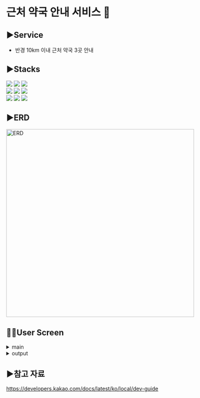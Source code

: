 <h1>근처 약국 안내 서비스 💊</h1>


▶️Service
-------------
- 반경 10km 이내 근처 약국 3곳 안내

▶️Stacks
-------------
<div> 
  <img src="https://img.shields.io/badge/java-007396?style=for-the-badge&logo=java&logoColor=white"> 
  <img src="https://img.shields.io/badge/mysql-4479A1?style=for-the-badge&logo=mysql&logoColor=white"> 
  <img src="https://img.shields.io/badge/apache tomcat-F8DC75?style=for-the-badge&logo=apachetomcat&logoColor=white">
  <br>

  <img src="https://img.shields.io/badge/springboot-6DB33F?style=for-the-badge&logo=springboot&logoColor=white">
  <img src="https://img.shields.io/badge/gradle-02303A?style=for-the-badge&logo=gradle&logoColor=white">
  <img src="https://img.shields.io/badge/redis-DC382D?style=for-the-badge&logo=redis&logoColor=white">
  <br>
  
  <img src="https://img.shields.io/badge/github-181717?style=for-the-badge&logo=github&logoColor=white">
  <img src="https://img.shields.io/badge/git-F05032?style=for-the-badge&logo=git&logoColor=white">
  <img src="https://img.shields.io/badge/gitkraken-179287?style=for-the-badge&logo=gitkraken&logoColor=white">
  <br>
</div>


▶️ERD
-------------
<img width="500" alt="ERD" src="https://file.notion.so/f/s/a85cf685-1fc5-49c6-b1d6-3f470b66529e/erd.png?id=15e279d9-f7f8-4e00-978c-5a00b79a53f8&table=block&spaceId=0e29992a-3896-481e-ba25-d94e30a8b9c8&expirationTimestamp=1690286400000&signature=sJJfKPsAUnkLPfUkY_rg1ah1Bvt3UiR8GhWhDlTqYX8&downloadName=erd.png">


🧑‍💻User Screen
-------------
<div>
  <details>
    <summary>main</summary>
    <img width="407" alt="main" src="https://file.notion.so/f/s/76df2e09-a265-4a43-9d76-024a909632dc/main.png?id=361fc1ef-391e-4761-a240-baa91d73cd69&table=block&spaceId=0e29992a-3896-481e-ba25-d94e30a8b9c8&expirationTimestamp=1690286400000&signature=OmNuD2LPYP0MB5EZLMIcotSL15nlC4Jtwymm8HOx80g&downloadName=main.png">
  </details>

  <details>
    <summary>output</summary>
    <img width="694" alt="output" src="https://file.notion.so/f/s/8c53df99-58d2-480d-b78e-e00f3b1bba6f/output.png?id=cd113fbb-7c98-4681-a383-16e56d2e5377&table=block&spaceId=0e29992a-3896-481e-ba25-d94e30a8b9c8&expirationTimestamp=1690286400000&signature=7nut7gw_26YDMUjJri081-odilvWoKMI1sSP--UyloI&downloadName=output.png">
  </details>
</div>

▶️참고 자료
-------------
https://developers.kakao.com/docs/latest/ko/local/dev-guide
